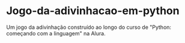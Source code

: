 # Jogo-da-adivinhacao-em-python
Um jogo da adivinhação construído ao longo do curso de "Python: começando com a linguagem" na Alura.
